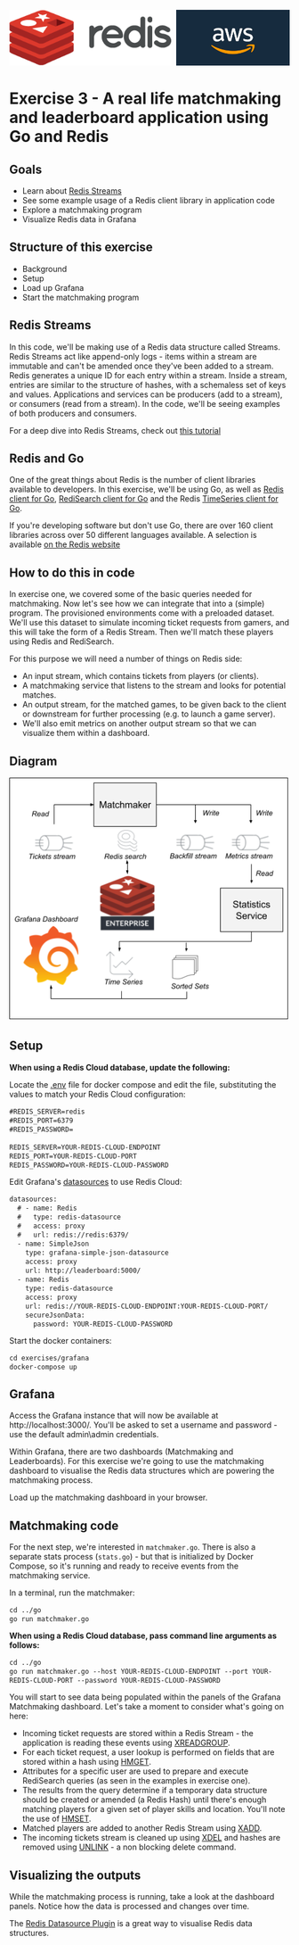 <img src="../img/redis-logo-full-color-rgb.png" height=100/><img align="right" src="../img/aws-logo-1.jpeg" height=100 />

# Exercise 3 - A real life matchmaking and leaderboard application using Go and Redis

## Goals
* Learn about [Redis Streams](https://redis.io/docs/data-types/streams-tutorial/)
* See some example usage of a Redis client library in application code
* Explore a matchmaking program
* Visualize Redis data in Grafana

## Structure of this exercise
* Background
* Setup
* Load up Grafana
* Start the matchmaking program

## Redis Streams

In this code, we'll be making use of a Redis data structure called Streams. Redis Streams act like append-only logs - items within a stream are immutable and can't be amended once they've been added to a stream. Redis generates a unique ID for each entry within a stream. Inside a stream, entries are similar to the structure of hashes, with a schemaless set of keys and values. Applications and services can be producers (add to a stream), or consumers (read from a stream). In the code, we'll be seeing examples of both producers and consumers.

For a deep dive into Redis Streams, check out [this tutorial](https://redis.io/docs/data-types/streams-tutorial/)

## Redis and Go

One of the great things about Redis is the number of client libraries available to developers. In this exercise, we'll be using Go, as well as [Redis client for Go](https://github.com/go-redis/redis), [RediSearch client for Go](https://github.com/RediSearch/redisearch-go) and the Redis [TimeSeries client for Go](https://github.com/go-redis/redis). 

If you're developing software but don't use Go, there are over 160 client libraries across over 50 different languages available. A selection is available [on the Redis website](https://redis.io/docs/clients/)

## How to do this in code

In exercise one, we covered some of the basic queries needed for matchmaking. Now let's see how we can integrate that into a (simple) program. The provisioned environments come with a preloaded dataset. We'll use this dataset to simulate incoming ticket requests from gamers, and this will take the form of a Redis Stream.
Then we'll match these players using Redis and RediSearch.

For this purpose we will need a number of things on Redis side: 

- An input stream, which contains tickets from players (or clients).
- A matchmaking service that listens to the stream and looks for potential matches.
- An output stream, for the matched games, to be given back to the client or downstream for further processing (e.g. to launch a game server). 
- We'll also emit metrics on another output stream so that we can visualize them within a dashboard.

## Diagram

![Diagram of matchmaker](/img/diagram.png)

## Setup

**When using a Redis Cloud database, update the following:**

Locate the [.env](./grafana/.env) file for docker compose and edit the file, substituting the values to match your Redis Cloud configuration:

```
#REDIS_SERVER=redis
#REDIS_PORT=6379
#REDIS_PASSWORD=

REDIS_SERVER=YOUR-REDIS-CLOUD-ENDPOINT
REDIS_PORT=YOUR-REDIS-CLOUD-PORT
REDIS_PASSWORD=YOUR-REDIS-CLOUD-PASSWORD
```

Edit Grafana's [datasources](./grafana/datasources/automatic.yml) to use Redis Cloud:

```
datasources:
  # - name: Redis
  #   type: redis-datasource
  #   access: proxy
  #   url: redis://redis:6379/
  - name: SimpleJson
    type: grafana-simple-json-datasource
    access: proxy
    url: http://leaderboard:5000/
  - name: Redis
    type: redis-datasource
    access: proxy
    url: redis://YOUR-REDIS-CLOUD-ENDPOINT:YOUR-REDIS-CLOUD-PORT/
    secureJsonData:
      password: YOUR-REDIS-CLOUD-PASSWORD
```


Start the docker containers:
```
cd exercises/grafana
docker-compose up
```

## Grafana 

Access the Grafana instance that will now be available at http://localhost:3000/. You'll be asked to set a username and password - use the default admin\admin credentials.

Within Grafana, there are two dashboards (Matchmaking and Leaderboards). For this exercise we're going to use the matchmaking dashboard to visualise the Redis data structures which are powering the matchmaking process.

Load up the matchmaking dashboard in your browser.

## Matchmaking code

For the next step, we're interested in `matchmaker.go`. There is also a separate stats process (`stats.go`) - but that is initialized by Docker Compose, so it's running and ready to receive events from the matchmaking service. 

In a terminal, run the matchmaker:
```
cd ../go
go run matchmaker.go
```

**When using a Redis Cloud database, pass command line arguments as follows:**

```
cd ../go
go run matchmaker.go --host YOUR-REDIS-CLOUD-ENDPOINT --port YOUR-REDIS-CLOUD-PORT --password YOUR-REDIS-CLOUD-PASSWORD
```

You will start to see data being populated within the panels of the Grafana Matchmaking dashboard. Let's take a moment to consider what's going on here:

* Incoming ticket requests are stored within a Redis Stream - the application is reading these events using [XREADGROUP](https://redis.io/commands/xreadgroup/).
* For each ticket request, a user lookup is performed on fields that are stored within a hash using [HMGET](https://redis.io/commands/hmget/).
* Attributes for a specific user are used to prepare and execute RediSearch queries (as seen in the examples in exercise one).
* The results from the query determine if a temporary data structure should be created or amended (a Redis Hash) until there's enough matching players for a given set of player skills and location. You'll note the use of [HMSET](https://redis.io/commands/hmset/).
* Matched players are added to another Redis Stream using [XADD](https://redis.io/commands/xadd/).
* The incoming tickets stream is cleaned up using [XDEL](https://redis.io/commands/xdel/) and hashes are removed using [UNLINK](https://redis.io/commands/unlink/) - a non blocking delete command.

## Visualizing the outputs

While the matchmaking process is running, take a look at the dashboard panels. Notice how the data is processed and changes over time.

The [Redis Datasource Plugin](https://grafana.com/grafana/plugins/redis-datasource/) is a great way to visualise Redis data structures.
